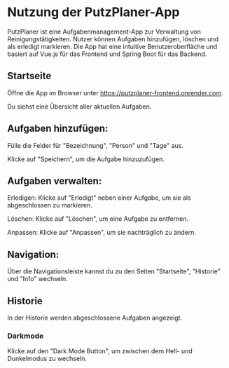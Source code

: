 # Nutzung der PutzPlaner-App

PutzPlaner ist eine Aufgabenmanagement-App zur Verwaltung von Reinigungstätigkeiten. Nutzer können Aufgaben hinzufügen, löschen und als erledigt markieren. Die App hat eine intuitive Benutzeroberfläche und basiert auf Vue.js für das Frontend und Spring Boot für das Backend.

## Startseite

Öffne die App im Browser unter https://putzplaner-frontend.onrender.com.

Du siehst eine Übersicht aller aktuellen Aufgaben.

## Aufgaben hinzufügen:

Fülle die Felder für "Bezeichnung", "Person" und "Tage" aus.

Klicke auf "Speichern", um die Aufgabe hinzuzufügen.

## Aufgaben verwalten:

Erledigen: Klicke auf "Erledigt" neben einer Aufgabe, um sie als abgeschlossen zu markieren.

Löschen: Klicke auf "Löschen", um eine Aufgabe zu entfernen.

Anpassen: Klicke auf "Anpassen", um sie nachträglich zu ändern.

## Navigation:

Über die Navigationsleiste kannst du zu den Seiten "Startseite", "Historie" und "Info" wechseln.

## Historie

In der Historie werden abgeschlossene Aufgaben angezeigt.

### Darkmode

Klicke auf den "Dark Mode Button", um zwischen dem Hell- und Dunkelmodus zu wechseln.

